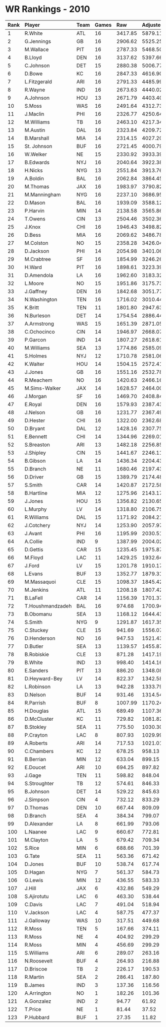 # WR Rankings - 2010

| Rank | Player           | Team | Games | Raw     | Adjusted | Difficulty | Avg/Game | Typical | Consistency | Trend    |
| :----| :----------------| :----| :-----| :-------| :--------| :----------| :--------| :-------| :-----------| :--------|
| 1    | R.White          | ATL  | 16    | 3417.85 | 5879.11  | 1.000      | 367.44   | 335.27  | 6/6/4       | +73.7%   |
| 2    | G.Jennings       | GB   | 16    | 2906.62 | 5525.25  | 1.000      | 345.33   | 334.13  | 7/1/8       | +134.4%  |
| 3    | M.Wallace        | PIT  | 16    | 2787.33 | 5468.50  | 1.000      | 341.78   | 343.35  | 7/2/7       | +79.7%   |
| 4    | B.Lloyd          | DEN  | 16    | 3137.62 | 5397.66  | 1.000      | 337.35   | 387.31  | 8/4/4       | +140.9%  |
| 5    | C.Johnson        | DET  | 15    | 2880.38 | 5006.77  | 1.000      | 333.78   | 385.11  | 10/0/5      | +116.4%  |
| 6    | D.Bowe           | KC   | 16    | 2847.33 | 4616.90  | 1.000      | 288.56   | 294.42  | 9/0/7       | +171.7%  |
| 7    | L.Fitzgerald     | ARI  | 16    | 2791.33 | 4485.99  | 1.000      | 280.37   | 292.36  | 9/0/7       | +104.9%  |
| 8    | R.Wayne          | IND  | 16    | 2673.63 | 4440.02  | 1.000      | 277.50   | 268.30  | 8/2/6       | +104.3%  |
| 9    | A.Johnson        | HOU  | 13    | 2671.79 | 4403.40  | 1.000      | 338.72   | 317.46  | 5/2/6       | +84.1%   |
| 10   | S.Moss           | WAS  | 16    | 2491.64 | 4312.73  | 1.000      | 269.55   | 270.73  | 6/1/9       | +122.1%  |
| 11   | J.Maclin         | PHI  | 16    | 2326.77 | 4250.64  | 1.000      | 265.66   | 278.20  | 7/4/5       | +148.1%  |
| 12   | M.Williams       | TB   | 16    | 2463.10 | 4217.34  | 1.000      | 263.58   | 296.42  | 10/1/5      | +82.5%   |
| 13   | M.Austin         | DAL  | 16    | 2323.84 | 4209.72  | 1.000      | 263.11   | 285.62  | 9/1/6       | +152.4%  |
| 14   | B.Marshall       | MIA  | 14    | 2314.15 | 4027.20  | 1.000      | 287.66   | 292.70  | 8/0/6       | +133.9%  |
| 15   | St. Johnson      | BUF  | 16    | 2721.45 | 4000.79  | 1.000      | 250.05   | 241.51  | 9/2/5       | +131.7%  |
| 16   | W.Welker         | NE   | 15    | 2330.92 | 3933.39  | 1.000      | 262.23   | 254.74  | 6/1/8       | +120.3%  |
| 17   | B.Edwards        | NYJ  | 16    | 2040.64 | 3922.38  | 1.000      | 245.15   | 258.95  | 8/0/8       | +119.3%  |
| 18   | H.Nicks          | NYG  | 13    | 2551.84 | 3913.76  | 1.000      | 301.06   | 286.03  | 5/1/7       | +58.8%   |
| 19   | A.Boldin         | BAL  | 16    | 2062.84 | 3864.45  | 1.000      | 241.53   | 227.50  | 9/0/7       | +312.5%  |
| 20   | M.Thomas         | JAX  | 16    | 1983.97 | 3790.82  | 1.000      | 236.93   | 226.24  | 6/1/9       | +173.8%  |
| 21   | M.Manningham     | NYG  | 16    | 2237.10 | 3686.95  | 1.000      | 230.43   | 248.55  | 8/1/7       | +266.8%  |
| 22   | D.Mason          | BAL  | 16    | 1939.09 | 3588.12  | 1.000      | 224.26   | 224.17  | 9/0/7       | +123.2%  |
| 23   | P.Harvin         | MIN  | 14    | 2138.58 | 3565.86  | 1.000      | 254.70   | 260.41  | 5/4/5       | +82.6%   |
| 24   | T.Owens          | CIN  | 13    | 2504.46 | 3502.36  | 1.000      | 269.41   | 263.69  | 5/2/6       | INACTIVE |
| 25   | J.Knox           | CHI  | 16    | 1946.43 | 3498.82  | 1.000      | 218.68   | 211.48  | 7/0/9       | +185.9%  |
| 26   | D.Bess           | MIA  | 16    | 2069.62 | 3486.78  | 1.000      | 217.92   | 221.86  | 6/0/10      | +102.6%  |
| 27   | M.Colston        | NO   | 15    | 2358.28 | 3426.04  | 1.000      | 228.40   | 219.25  | 5/0/10      | +77.5%   |
| 28   | D.Jackson        | PHI  | 14    | 2054.98 | 3401.06  | 1.000      | 242.93   | 216.38  | 8/0/6       | +149.5%  |
| 29   | M.Crabtree       | SF   | 16    | 1854.99 | 3246.26  | 1.000      | 202.89   | 201.47  | 9/2/5       | +197.9%  |
| 30   | H.Ward           | PIT  | 16    | 1898.61 | 3223.39  | 1.000      | 201.46   | 203.33  | 9/1/6       | +207.2%  |
| 31   | D.Amendola       | LA   | 16    | 1962.60 | 3183.32  | 1.000      | 198.96   | 199.75  | 6/0/10      | +107.3%  |
| 32   | L.Moore          | NO   | 15    | 1951.86 | 3175.73  | 1.000      | 211.72   | 197.51  | 6/1/8       | +122.0%  |
| 33   | J.Gaffney        | DEN  | 16    | 1842.68 | 3051.77  | 1.000      | 190.74   | 186.19  | 8/2/6       | +136.0%  |
| 34   | N.Washington     | TEN  | 16    | 1716.02 | 3010.44  | 1.000      | 188.15   | 182.69  | 9/1/6       | +216.4%  |
| 35   | K.Britt          | TEN  | 11    | 1801.80 | 2947.63  | 1.000      | 267.97   | 265.84  | 8/0/3       | +161.4%  |
| 36   | N.Burleson       | DET  | 14    | 1754.54 | 2886.44  | 1.000      | 206.17   | 211.56  | 7/2/5       | +250.0%  |
| 37   | A.Armstrong      | WAS  | 15    | 1651.39 | 2871.05  | 1.000      | 191.40   | 197.07  | 8/1/6       | +116.3%  |
| 38   | C.Ochocinco      | CIN  | 14    | 1946.97 | 2668.07  | 1.000      | 190.58   | 213.02  | 9/0/5       | +123.4%  |
| 39   | P.Garcon         | IND  | 14    | 1807.27 | 2618.61  | 1.000      | 187.04   | 181.85  | 6/1/7       | +120.3%  |
| 40   | M.Williams       | SEA  | 13    | 1774.86 | 2585.09  | 1.000      | 198.85   | 189.17  | 7/1/5       | +255.0%  |
| 41   | S.Holmes         | NYJ  | 12    | 1710.78 | 2581.06  | 1.000      | 215.09   | 225.62  | 7/0/5       | +81.4%   |
| 42   | K.Walter         | HOU  | 14    | 1504.15 | 2572.41  | 1.000      | 183.74   | 179.96  | 7/0/7       | +226.4%  |
| 43   | J.Jones          | GB   | 16    | 1551.16 | 2532.78  | 1.000      | 158.30   | 151.91  | 7/2/7       | +302.2%  |
| 44   | R.Meachem        | NO   | 16    | 1420.63 | 2466.16  | 1.000      | 154.14   | 177.53  | 10/0/6      | +352.1%  |
| 45   | M.Sims-Walker    | JAX  | 14    | 1628.57 | 2464.00  | 1.000      | 176.00   | 153.07  | 7/0/7       | +503.5%  |
| 46   | J.Morgan         | SF   | 16    | 1469.70 | 2408.84  | 1.000      | 150.55   | 149.92  | 8/3/5       | +113.5%  |
| 47   | E.Royal          | DEN  | 16    | 1579.93 | 2387.43  | 1.000      | 149.21   | 142.81  | 9/1/6       | +228.7%  |
| 48   | J.Nelson         | GB   | 16    | 1231.77 | 2367.49  | 1.000      | 147.97   | 156.85  | 10/1/5      | +235.5%  |
| 49   | D.Hester         | CHI  | 16    | 1322.00 | 2362.68  | 1.000      | 147.67   | 162.65  | 10/1/5      | +219.7%  |
| 50   | D.Bryant         | DAL  | 12    | 1428.16 | 2307.75  | 1.000      | 192.31   | 207.45  | 6/3/3       | INACTIVE |
| 51   | E.Bennett        | CHI  | 14    | 1344.96 | 2269.01  | 1.000      | 162.07   | 135.06  | 5/2/7       | +153.1%  |
| 52   | S.Breaston       | ARI  | 13    | 1482.18 | 2256.85  | 1.000      | 173.60   | 159.56  | 8/0/5       | +233.7%  |
| 53   | J.Shipley        | CIN  | 15    | 1441.67 | 2246.11  | 1.000      | 149.74   | 165.44  | 11/0/4      | +154.2%  |
| 54   | B.Gibson         | LA   | 14    | 1436.34 | 2204.43  | 1.000      | 157.46   | 154.99  | 7/1/6       | +118.4%  |
| 55   | D.Branch         | NE   | 11    | 1680.46 | 2197.43  | 1.000      | 199.77   | 177.62  | 7/0/8       | +237.3%  |
| 56   | D.Driver         | GB   | 15    | 1389.79 | 2174.48  | 1.000      | 144.97   | 150.84  | 9/1/5       | +167.3%  |
| 57   | S.Smith          | CAR  | 14    | 1420.87 | 2172.58  | 1.000      | 155.18   | 129.24  | 7/0/7       | +171.8%  |
| 58   | B.Hartline       | MIA  | 12    | 1275.96 | 2143.17  | 1.000      | 178.60   | 200.35  | 5/0/7       | INACTIVE |
| 59   | J.Jones          | HOU  | 15    | 1356.82 | 2130.65  | 1.000      | 142.04   | 126.66  | 5/0/10      | +167.2%  |
| 60   | L.Murphy         | LV   | 14    | 1318.80 | 2106.75  | 1.000      | 150.48   | 143.01  | 9/0/5       | +191.9%  |
| 61   | R.Williams       | DAL  | 15    | 1171.92 | 2084.21  | 1.000      | 138.95   | 167.31  | 10/1/4      | +356.0%  |
| 62   | J.Cotchery       | NYJ  | 14    | 1253.90 | 2057.97  | 1.000      | 147.00   | 163.98  | 8/0/6       | +194.6%  |
| 63   | J.Avant          | PHI  | 16    | 1195.99 | 2030.51  | 1.000      | 126.91   | 122.22  | 8/0/8       | +187.4%  |
| 64   | A.Collie         | IND  | 9     | 1387.99 | 2004.02  | 1.000      | 222.67   | 182.01  | 4/1/4       | +174.5%  |
| 65   | D.Gettis         | CAR  | 15    | 1235.45 | 1975.87  | 1.000      | 131.72   | 106.27  | 6/3/6       | +313.4%  |
| 66   | M.Floyd          | LAC  | 11    | 1429.25 | 1932.64  | 1.000      | 175.69   | 151.91  | 6/0/5       | +229.6%  |
| 67   | J.Ford           | LV   | 15    | 1201.78 | 1910.17  | 1.000      | 127.34   | 112.06  | 9/1/5       | +637.0%  |
| 68   | L.Evans          | BUF  | 13    | 1352.77 | 1879.31  | 1.000      | 144.56   | 108.51  | 4/1/8       | INACTIVE |
| 69   | M.Massaquoi      | CLE  | 15    | 1098.37 | 1845.42  | 1.000      | 123.03   | 113.46  | 6/0/9       | +275.9%  |
| 70   | M.Jenkins        | ATL  | 11    | 1208.18 | 1807.42  | 1.000      | 164.31   | 159.18  | 4/1/6       | +65.3%   |
| 71   | B.LaFell         | CAR  | 14    | 1156.39 | 1701.37  | 1.000      | 121.53   | 105.03  | 4/3/7       | +155.5%  |
| 72   | T.Houshmandzadeh | BAL  | 16    | 974.68  | 1700.94  | 1.000      | 106.31   | 90.85   | 10/0/6      | +192.1%  |
| 73   | B.Obomanu        | SEA  | 13    | 1168.12 | 1644.43  | 1.000      | 126.49   | 99.30   | 6/0/7       | +463.5%  |
| 74   | S.Smith          | NYG  | 9     | 1291.87 | 1617.35  | 1.000      | 179.71   | 171.96  | 5/1/3       | INACTIVE |
| 75   | C.Stuckey        | CLE  | 15    | 941.69  | 1556.07  | 1.000      | 103.74   | 93.91   | 7/0/8       | +224.8%  |
| 76   | D.Henderson      | NO   | 16    | 947.53  | 1521.43  | 1.000      | 95.09    | 93.42   | 8/0/8       | +433.0%  |
| 77   | D.Butler         | SEA  | 13    | 1139.57 | 1455.87  | 1.000      | 111.99   | 105.72  | 6/0/7       | INACTIVE |
| 78   | B.Robiskie       | CLE  | 13    | 871.28  | 1417.19  | 1.000      | 109.01   | 104.99  | 8/0/5       | +355.7%  |
| 79   | B.White          | IND  | 13    | 998.40  | 1414.16  | 1.000      | 108.78   | 105.76  | 6/1/6       | +366.4%  |
| 80   | E.Sanders        | PIT  | 13    | 886.20  | 1348.08  | 1.000      | 103.70   | 103.30  | 8/0/5       | +498.3%  |
| 81   | D.Heyward-Bey    | LV   | 14    | 822.37  | 1342.58  | 1.000      | 95.90    | 89.14   | 8/0/6       | +617.8%  |
| 82   | L.Robinson       | LA   | 13    | 942.28  | 1333.79  | 1.000      | 102.60   | 105.65  | 7/0/6       | +168.8%  |
| 83   | D.Nelson         | BUF  | 14    | 931.46  | 1314.54  | 1.000      | 93.90    | 77.15   | 5/1/8       | +321.1%  |
| 84   | R.Parrish        | BUF  | 8     | 1007.99 | 1170.24  | 1.000      | 146.28   | 153.39  | 3/2/3       | INACTIVE |
| 85   | H.Douglas        | ATL  | 15    | 689.49  | 1107.36  | 1.000      | 73.82    | 70.06   | 8/2/5       | +243.8%  |
| 86   | D.McCluster      | KC   | 11    | 729.82  | 1081.82  | 1.000      | 98.35    | 110.35  | 6/2/3       | +325.9%  |
| 87   | B.Stokley        | SEA  | 11    | 775.50  | 1030.30  | 1.000      | 93.66    | 90.18   | 7/0/4       | +239.4%  |
| 88   | P.Crayton        | LAC  | 8     | 807.93  | 1029.99  | 1.000      | 128.75   | 156.01  | 5/0/3       | INACTIVE |
| 89   | A.Roberts        | ARI  | 14    | 717.53  | 1021.01  | 1.000      | 72.93    | 57.12   | 8/0/6       | +1875.8% |
| 90   | C.Chambers       | KC   | 12    | 678.25  | 958.13   | 1.000      | 79.84    | 91.00   | 8/0/4       | +284.7%  |
| 91   | B.Berrian        | MIN  | 12    | 633.04  | 899.15   | 1.000      | 74.93    | 74.15   | 9/0/3       | +217.2%  |
| 92   | E.Doucet         | ARI  | 10    | 694.25  | 897.82   | 1.000      | 89.78    | 90.99   | 6/1/3       | +228.0%  |
| 93   | J.Gage           | TEN  | 11    | 598.82  | 848.04   | 1.000      | 77.09    | 70.21   | 5/1/5       | +274.3%  |
| 94   | S.Stroughter     | TB   | 12    | 574.61  | 846.33   | 1.000      | 70.53    | 73.51   | 6/0/6       | +496.4%  |
| 95   | B.Johnson        | DET  | 14    | 529.22  | 845.63   | 1.000      | 60.40    | 57.01   | 7/0/7       | +259.0%  |
| 96   | J.Simpson        | CIN  | 4     | 732.12  | 833.29   | 1.000      | 208.32   | 235.05  | 2/0/2       | N/A      |
| 97   | D.Thomas         | DEN  | 10    | 667.44  | 809.09   | 1.000      | 80.91    | 69.71   | 5/0/5       | +247.7%  |
| 98   | D.Branch         | SEA  | 4     | 384.34  | 799.07   | 1.000      | 199.77   | 177.62  | 7/0/8       | +237.3%  |
| 99   | D.Alexander      | LA   | 8     | 661.99  | 793.06   | 1.000      | 99.13    | 111.77  | 5/0/3       | +542.6%  |
| 100  | L.Naanee         | LAC  | 9     | 660.67  | 772.81   | 1.000      | 85.87    | 75.37   | 4/0/5       | +584.8%  |
| 101  | M.Clayton        | LA   | 5     | 679.42  | 709.34   | 1.000      | 141.87   | 165.37  | 3/0/2       | INACTIVE |
| 102  | S.Rice           | MIN  | 6     | 688.66  | 701.39   | 1.000      | 116.90   | 105.24  | 3/0/3       | +318.0%  |
| 103  | G.Tate           | SEA  | 11    | 563.36  | 671.42   | 1.000      | 61.04    | 55.29   | 3/2/6       | +188.2%  |
| 104  | D.Jones          | BUF  | 10    | 538.74  | 617.74   | 1.000      | 61.77    | 47.81   | 4/0/6       | +397.8%  |
| 105  | D.Hagan          | NYG  | 7     | 561.37  | 584.73   | 1.000      | 83.53    | 83.53   | 4/0/3       | +185.0%  |
| 106  | G.Lewis          | MIN  | 12    | 436.55  | 583.33   | 1.000      | 48.61    | 50.20   | 6/0/6       | +181.7%  |
| 107  | J.Hill           | JAX  | 6     | 432.86  | 549.29   | 1.000      | 91.55    | 92.06   | 2/0/4       | +179.7%  |
| 108  | S.Ajirotutu      | LAC  | 6     | 463.30  | 538.44   | 1.000      | 89.74    | 69.27   | 3/0/3       | +247.7%  |
| 109  | C.Davis          | LAC  | 7     | 491.04  | 518.94   | 1.000      | 74.13    | 76.42   | 3/1/3       | INACTIVE |
| 110  | V.Jackson        | LAC  | 4     | 587.75  | 477.37   | 1.000      | 119.34   | 164.79  | 3/0/1       | N/A      |
| 111  | J.Galloway       | WAS  | 10    | 317.51  | 449.68   | 1.000      | 44.97    | 50.70   | 6/0/4       | INACTIVE |
| 112  | R.Moss           | TEN  | 5     | 167.66  | 374.11   | 1.000      | 74.82    | 75.40   | 7/0/6       | +496.6%  |
| 113  | R.Moss           | NE   | 4     | 404.92  | 299.29   | 1.000      | 74.82    | 75.40   | 7/0/6       | +496.6%  |
| 114  | R.Moss           | MIN  | 4     | 456.69  | 299.29   | 1.000      | 74.82    | 75.40   | 7/0/6       | +496.6%  |
| 115  | S.Williams       | ARI  | 6     | 289.07  | 263.16   | 1.000      | 43.86    | 40.55   | 2/0/4       | +151.4%  |
| 116  | N.Roosevelt      | BUF  | 4     | 264.93  | 216.88   | 1.000      | 54.22    | 75.04   | 3/0/1       | N/A      |
| 117  | D.Briscoe        | TB   | 2     | 226.17  | 190.53   | 1.000      | 95.27    | 95.27   | 1/0/1       | N/A      |
| 118  | R.Martin         | SEA  | 2     | 286.41  | 187.80   | 1.000      | 93.90    | 93.90   | 0/2/0       | N/A      |
| 119  | B.James          | IND  | 3     | 137.36  | 116.56   | 1.000      | 38.85    | 38.85   | 2/0/1       | INACTIVE |
| 120  | A.Arrington      | NO   | 1     | 182.26  | 101.36   | 1.000      | 101.36   | 101.36  | 0/1/0       | N/A      |
| 121  | A.Gonzalez       | IND  | 2     | 94.77   | 61.92    | 1.000      | 30.96    | 30.96   | 1/0/1       | INACTIVE |
| 122  | T.Price          | NE   | 1     | 81.44   | 37.52    | 1.000      | 37.52    | 37.52   | 0/1/0       | N/A      |
| 123  | P.Hubbard        | BUF  | 1     | 27.35   | 11.82    | 1.000      | 11.82    | 11.82   | 0/1/0       | N/A      |

